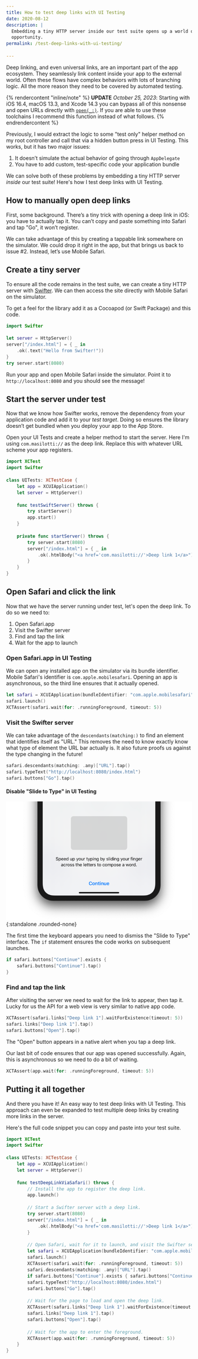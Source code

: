 ```yaml
---
title: How to test deep links with UI Testing
date: 2020-08-12
description: |
  Embedding a tiny HTTP server inside our test suite opens up a world of
  opportunity.
permalink: /test-deep-links-with-ui-testing/

---
```


Deep linking, and even universal links, are an important part of the app ecosystem. They seamlessly link content inside your app to the external world. Often these flows have complex behaviors with lots of branching logic. All the more reason they need to be covered by automated testing.

{% rendercontent "inline/note" %}
**UPDATE** _October 25, 2023_: Starting with iOS 16.4, macOS 13.3, and Xcode 14.3 you can bypass all of this nonsense and open URLs directly with [`open(_:)`](https://developer.apple.com/documentation/xctest/xcuiapplication/4108226-open). If you are able to use these toolchains I recommend this function instead of what follows.
{% endrendercontent %}

Previously, I would extract the logic to some "test only" helper method on my root controller and call that via a hidden button press in UI Testing. This works, but it has two major issues:

1. It doesn’t simulate the actual behavior of going through `AppDelegate`
2. You have to add custom, test-specific code your application bundle

We can solve both of these problems by embedding a tiny HTTP server *inside* our test suite! Here's how I test deep links with UI Testing.

## How to manually open deep links

First, some background.  There’s a tiny trick with opening a deep link in iOS: you have to actually tap it. You can’t copy and paste something into Safari and tap "Go", it won’t register.

We can take advantage of this by creating a tappable link somewhere on the simulator. We could drop it right in the app, but that brings us back to issue #2. Instead, let’s use Mobile Safari.

## Create a tiny server

To ensure all the code remains in the test suite, we can create a tiny HTTP server with [Swifter](https://github.com/httpswift/swifter). We can then access the site directly with Mobile Safari on the simulator.

To get a feel for the library add it as a Cocoapod (or Swift Package) and this code.

```swift
import Swifter

let server = HttpServer()
server["/index.html"] = { _ in
    .ok(.text("Hello from Swifter!"))
}
try server.start(8080)
```

Run your app and open Mobile Safari inside the simulator. Point it to `http://localhost:8080` and you should see the message!

## Start the server under test

Now that we know how Swifter works, remove the dependency from your application code and add it to your *test target*. Doing so ensures the library doesn’t get bundled when you deploy your app to the App Store.

Open your UI Tests and create a helper method to start the server. Here I'm using `com.masilotti://` as the deep link. Replace this with whatever URL scheme your app registers.

```swift
import XCTest
import Swifter

class UITests: XCTestCase {
    let app = XCUIApplication()
    let server = HttpServer()

    func testSwiftServer() throws {
        try startServer()
        app.start()
    }

    private func startServer() throws {
        try server.start(8080)
        server["/index.html"] = { _ in
            .ok(.htmlBody("<a href='com.masilotti://'>Deep link 1</a>"))
        }
    }
}
```

## Open Safari and click the link

Now that we have the server running under test, let's open the deep link. To do so we need to:

1. Open Safari.app
1. Visit the Swifter server
1. Find and tap the link
1. Wait for the app to launch

### Open Safari.app in UI Testing

We can open any installed app on the simulator via its bundle identifier. Mobile Safari's identifier is `com.apple.mobilesafari`. Opening an app is asynchronous, so the third line ensures that it actually opened.

```swift
let safari = XCUIApplication(bundleIdentifier: "com.apple.mobilesafari")
safari.launch()
XCTAssert(safari.wait(for: .runningForeground, timeout: 5))
```

### Visit the Swifter server

We can take advantage of the `descendants(matching:)` to find an element that identifies itself as "URL." This removes the need to know exactly know what type of element the URL bar actually is. It also future proofs us against the type changing in the future!

```swift
safari.descendants(matching: .any)["URL"].tap()
safari.typeText("http://localhost:8080/index.html")
safari.buttons["Go"].tap()
```

#### Disable "Slide to Type" in UI Testing

![Slide to Type keyboard](/images/slide-to-type.png){:standalone .rounded-none}

The first time the keyboard appears you need to dismiss the "Slide to Type" interface. The `if` statement ensures the code works on subsequent launches.

```swift
if safari.buttons["Continue"].exists {
    safari.buttons["Continue"].tap()
}
```

### Find and tap the link

After visiting the server we need to wait for the link to appear, then tap it. Lucky for us the API for a web view is very similar to native app code.

```swift
XCTAssert(safari.links["Deep link 1"].waitForExistence(timeout: 5))
safari.links["Deep link 1"].tap()
safari.buttons["Open"].tap()
```

The "Open" button appears in a native alert when you tap a deep link.

Our last bit of code ensures that our app was opened successfully. Again, this is asynchronous so we need to do a bit of waiting.

```swift
XCTAssert(app.wait(for: .runningForeground, timeout: 5))
```

## Putting it all together

And there you have it! An easy way to test deep links with UI Testing. This approach can even be expanded to test multiple deep links by creating more links in the server.

Here's the full code snippet you can copy and paste into your test suite.


```swift
import XCTest
import Swifter

class UITests: XCTestCase {
    let app = XCUIApplication()
    let server = HttpServer()

    func testDeepLinkViaSafari() throws {
        // Install the app to register the deep link.
        app.launch()

        // Start a Swifter server with a deep link.
        try server.start(8080)
        server["/index.html"] = { _ in
            .ok(.htmlBody("<a href='com.masilotti://'>Deep link 1</a>"))
        }

        // Open Safari, wait for it to launch, and visit the Swifter server.
        let safari = XCUIApplication(bundleIdentifier: "com.apple.mobilesafari")
        safari.launch()
        XCTAssert(safari.wait(for: .runningForeground, timeout: 5))
        safari.descendants(matching: .any)["URL"].tap()
        if safari.buttons["Continue"].exists { safari.buttons["Continue"].tap() }
        safari.typeText("http://localhost:8080/index.html")
        safari.buttons["Go"].tap()

        // Wait for the page to load and open the deep link.
        XCTAssert(safari.links["Deep link 1"].waitForExistence(timeout: 5))
        safari.links["Deep link 1"].tap()
        safari.buttons["Open"].tap()

        // Wait for the app to enter the foreground.
        XCTAssert(app.wait(for: .runningForeground, timeout: 5))
    }
}
```
